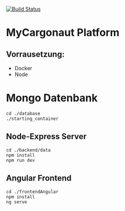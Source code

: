 [![Build Status](https://travis-ci.org/Bfrn/KMS_MyCargonaut.svg?branch=master)](https://travis-ci.org/Bfrn/KMS_MyCargonaut)

# MyCargonaut Platform

## Vorrausetzung:
* Docker
* Node
# Mongo Datenbank
```
cd ./database
./starting_container
```

## Node-Express Server

```
cd ./backend/data
npm install
npm run dev
```

## Angular Frontend

```
cd ./frontendAngular
npm install
ng serve
```